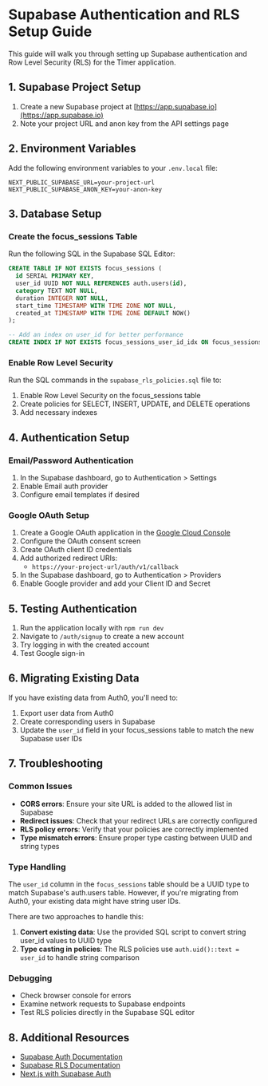 # Supabase Authentication and RLS Setup Guide

This guide will walk you through setting up Supabase authentication and Row Level Security (RLS) for the Timer application.

## 1. Supabase Project Setup

1. Create a new Supabase project at [https://app.supabase.io](https://app.supabase.io)
2. Note your project URL and anon key from the API settings page

## 2. Environment Variables

Add the following environment variables to your `.env.local` file:

```
NEXT_PUBLIC_SUPABASE_URL=your-project-url
NEXT_PUBLIC_SUPABASE_ANON_KEY=your-anon-key
```

## 3. Database Setup

### Create the focus_sessions Table

Run the following SQL in the Supabase SQL Editor:

```sql
CREATE TABLE IF NOT EXISTS focus_sessions (
  id SERIAL PRIMARY KEY,
  user_id UUID NOT NULL REFERENCES auth.users(id),
  category TEXT NOT NULL,
  duration INTEGER NOT NULL,
  start_time TIMESTAMP WITH TIME ZONE NOT NULL,
  created_at TIMESTAMP WITH TIME ZONE DEFAULT NOW()
);

-- Add an index on user_id for better performance
CREATE INDEX IF NOT EXISTS focus_sessions_user_id_idx ON focus_sessions(user_id);
```

### Enable Row Level Security

Run the SQL commands in the `supabase_rls_policies.sql` file to:

1. Enable Row Level Security on the focus_sessions table
2. Create policies for SELECT, INSERT, UPDATE, and DELETE operations
3. Add necessary indexes

## 4. Authentication Setup

### Email/Password Authentication

1. In the Supabase dashboard, go to Authentication > Settings
2. Enable Email auth provider
3. Configure email templates if desired

### Google OAuth Setup

1. Create a Google OAuth application in the [Google Cloud Console](https://console.cloud.google.com/)
2. Configure the OAuth consent screen
3. Create OAuth client ID credentials
4. Add authorized redirect URIs:
   - `https://your-project-url/auth/v1/callback`
5. In the Supabase dashboard, go to Authentication > Providers
6. Enable Google provider and add your Client ID and Secret

## 5. Testing Authentication

1. Run the application locally with `npm run dev`
2. Navigate to `/auth/signup` to create a new account
3. Try logging in with the created account
4. Test Google sign-in

## 6. Migrating Existing Data

If you have existing data from Auth0, you'll need to:

1. Export user data from Auth0
2. Create corresponding users in Supabase
3. Update the `user_id` field in your focus_sessions table to match the new Supabase user IDs

## 7. Troubleshooting

### Common Issues

- **CORS errors**: Ensure your site URL is added to the allowed list in Supabase
- **Redirect issues**: Check that your redirect URLs are correctly configured
- **RLS policy errors**: Verify that your policies are correctly implemented
- **Type mismatch errors**: Ensure proper type casting between UUID and string types

### Type Handling

The `user_id` column in the `focus_sessions` table should be a UUID type to match Supabase's auth.users table. However, if you're migrating from Auth0, your existing data might have string user IDs.

There are two approaches to handle this:

1. **Convert existing data**: Use the provided SQL script to convert string user_id values to UUID type
2. **Type casting in policies**: The RLS policies use `auth.uid()::text = user_id` to handle string comparison

### Debugging

- Check browser console for errors
- Examine network requests to Supabase endpoints
- Test RLS policies directly in the Supabase SQL editor

## 8. Additional Resources

- [Supabase Auth Documentation](https://supabase.io/docs/guides/auth)
- [Supabase RLS Documentation](https://supabase.io/docs/guides/auth/row-level-security)
- [Next.js with Supabase Auth](https://supabase.io/docs/guides/auth/auth-helpers/nextjs)
